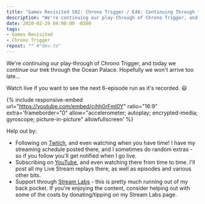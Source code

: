 ```yaml
---
title: "Games Revisited S02: Chrono Trigger / E46: Continuing Through the Ocean Palace"
description: "We're continuing our play-through of Chrono Trigger, and today we continue our trek through the Ocean Palace. Hopefully we won't arrive too late&hellip;"
date: 2020-02-29 04:00:00 -0500
tags:
- Games Revisited
- Chrono Trigger
repost: "" #"dev.to"
---
```


We're continuing our play-through of Chrono Trigger, and today we continue our trek through the Ocean Palace. Hopefully we won't arrive too late&hellip;

Watch live if you want to see the next 6-episode run as it's recorded. :smiley:
<!--more-->

{% include responsive-embed url="https://youtube.com/embed/cjhh0rFmI0Y" ratio="16:9" extra='frameborder="0" allow="accelerometer; autoplay; encrypted-media; gyroscope; picture-in-picture" allowfullscreen' %}

Help out by:
 * Following on [Twtich](https://twitch.tv/AnonJr_Live), and even watching when you have time! I have my streaming schedule posted there, and I sometimes do random extras - so if you follow you'll get notified when I go live.
 * Subscribing on [YouTube](http://www.youtube.com/channel/UCXafqhKHbkSUIrq0LAuu0tw), and even watching there from time to time. I'll post all my Live Stream replays there, as well as episodes and various other bits.
 * Support through [Stream Labs](https://streamlabs.com/anonjr_live) - this is pretty much running out of my back pocket. If you're enjoying the content, consider helping out with some of the costs by donating/tipping on my Stream Labs page.